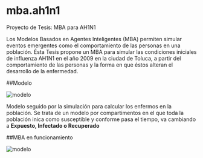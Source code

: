 mba.ah1n1
=========

Proyecto de Tesis: MBA para AH1N1

Los Modelos Basados en Agentes Inteligentes (MBA) permiten simular eventos emergentes como el comportamiento de las personas en una población. Ésta Tesis propone un MBA para simular las condiciones iniciales de influenza AH1N1 en el año 2009 en la ciudad de Toluca, a partir del comportamiento de las personas y la forma en que éstos alteran el desarrollo de la enfermedad.

##Modelo

![modelo](http://i.imgur.com/5wrt2A2.png "Modelo aH1n1")

Modelo seguido por la simulación para calcular los enfermos en la población. Se trata de un modelo por compartimentos en el que toda la población inica como susceptible y conforme pasa el tiempo, va cambiando a **Expuesto, Infectado o Recuperado**

##MBA en funcionamiento 

![modelo](http://i.imgur.com/A1oCQiw.png?1 "Modelo aH1n1")

